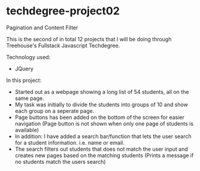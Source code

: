 # techdegree-project02
Pagination and Content Filter

This is the second of in total 12 projects that I will be doing through Treehouse's Fullstack Javascript Techdegree. 

Technology used:
- JQuery

In this project:
- Started out as a webpage showing a long list of 54 students, all on the same page. 
- My task was initially to divide the students into groups of 10 and show each group on a seperate page. 
- Page buttons has been added on the bottom of the screen for easier navigation
(Page button is not shown when only one page of students is available)
- In addition: I have added a search bar/function that lets the user search for a student information. i.e. name or email.
- The search filters out students that does not match the user input and creates new pages based on the matching students
(Prints a message if no students match the users search)
